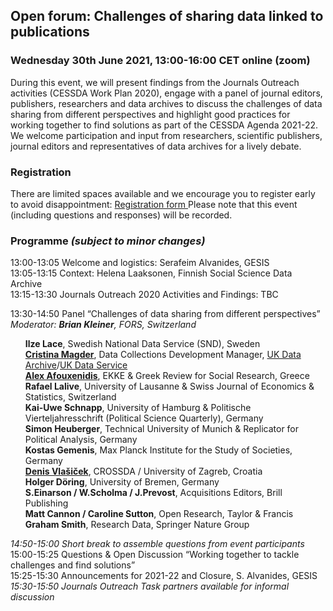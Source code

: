 <html>
  <head>
    <title>Journals Outreach open forum (30.06.2021)</title>
  </head>
  <body>
  <h2>Open forum: Challenges of sharing data linked to publications</h2>
  <h3>Wednesday 30th June 2021, 13:00-16:00 CET online (zoom)</h3>
  <p>During this event, we will present findings from the Journals Outreach activities (CESSDA Work Plan 2020), engage with a panel of journal editors, publishers, researchers and data archives to discuss the challenges of data sharing from different perspectives and highlight  good practices for working together to find solutions as part of the CESSDA Agenda 2021-22. We welcome participation and input from researchers, scientific publishers, journal editors and representatives of data archives for a lively debate.</p>

  <h3>Registration</h3>
  <p>There are limited spaces available and we encourage you to register early to avoid disappointment: <a href="https://us02web.zoom.us/meeting/register/tZctdOyhqT4tH9DubmQ3qKwI8_s1lxkQ4xhx" target="_blank"> Registration form </a> 
    Please note that this event (including questions and responses) will be recorded.<br>
    
  <h3>Programme <i>(subject to minor changes)</i></h3>
  <p>
  13:00-13:05	Welcome and logistics: Serafeim Alvanides, GESIS <br>
  13:05-13:15	Context: Helena Laaksonen, Finnish Social Science Data Archive <br>
  13:15-13:30	Journals Outreach 2020 Activities and Findings: TBC <br>
  <p>
  13:30-14:50  Panel “Challenges of data sharing from different perspectives” <i>Moderator: <b>Brian Kleiner</b>, FORS, Switzerland</i>
  <ul>
    <b>Ilze Lace</b>, Swedish National Data Service (SND), Sweden <br>
    <b><a href="mailto:dcmagd@essex.ac.uk">Cristina Magder</a></b>, Data Collections Development Manager,
      <a href="https://www.data-archive.ac.uk" target="_blank">UK Data Archive</a>/<a href="https://www.ukdataservice.ac.uk" target="_blank">UK Data Service</a> <br>
    <b><a href="mailto:afouxenidis@ekke.gr">Alex Afouxenidis</a></b>, EKKE & Greek Review for Social Research, Greece <br>
    <b>Rafael Lalive</b>, University of Lausanne & Swiss Journal of Economics & Statistics, Switzerland <br>
    <b>Kai-Uwe Schnapp</b>, University of Hamburg & Politische Vierteljahresschrift (Political Science Quarterly), Germany <br>
    <b>Simon Heuberger</b>, Technical University of Munich & Replicator for Political Analysis, Germany <br>
    <b>Kostas Gemenis</b>, Max Planck Institute for the Study of Societies, Germany <br>
    <b><a href="mailto:dvlasice@ffzg.hr">Denis Vlašiček</a></b>, CROSSDA / University of Zagreb, Croatia <br>
    <b>Holger Döring</b>, University of Bremen, Germany <br>
    <b>S.Einarson / W.Scholma / J.Prevost</b>, Acquisitions Editors, Brill Publishing <br>
    <b>Matt Cannon / Caroline Sutton</b>, Open Research, Taylor & Francis <br>
    <b>Graham Smith</b>, Research Data, Springer Nature Group <br>
  </ul>
  <p>
  <i>14:50-15:00 Short break to assemble questions from event participants</i> <br>
  15:00-15:25 Questions & Open Discussion “Working together to tackle challenges and find solutions” <br>
  15:25-15:30	Announcements for 2021-22 and Closure, S. Alvanides, GESIS <br>
  <i>15:30-15:50	Journals Outreach Task partners available for informal discussion</i> <br>
                                                                                                       
